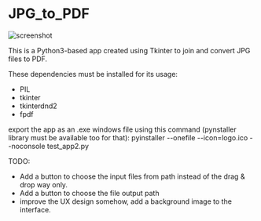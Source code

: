 # JPG_to_PDF

![screenshot](https://github.com/jadvani/JPG_to_PDF/blob/master/img/)
 
 
This is a Python3-based app created using Tkinter to join and convert JPG files to PDF.

These dependencies must be installed for its usage:

* PIL
* tkinter
* tkinterdnd2
* fpdf

 
 export the app as an .exe windows file using this command (pynstaller library must be available too for that):
pyinstaller --onefile --icon=logo.ico --noconsole test_app2.py


TODO:

* Add a button to choose the input files from path instead of the drag & drop way only.
* Add a button to choose the file output path
* improve the UX design somehow, add a background image to the interface.

